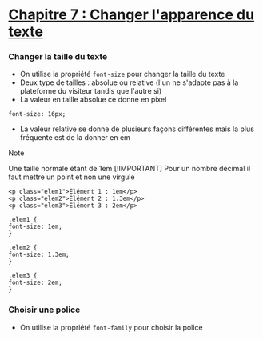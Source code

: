 # [Chapitre 7 : Changer l'apparence du texte](https://openclassrooms.com/fr/courses/1603881-creez-votre-site-web-avec-html5-et-css3/8061298-changez-lapparence-du-texte)

### Changer la taille du texte 

* On utilise la propriété ```font-size``` pour changer la taille du texte
* Deux type de tailles : absolue ou relative (l'un ne s'adapte pas à la plateforme du visiteur tandis que l'autre si)
* La valeur en taille absolue ce donne en pixel 
```
font-size: 16px;
```
* La valeur relative se donne de plusieurs façons différentes mais la plus fréquente est de la donner en em 
>[!NOTE]
>Une taille normale étant de 1em
>[!IMPORTANT]
>Pour un nombre décimal il faut mettre un point et non une virgule
```
<p class="elem1">Élément 1 : 1em</p>
<p class="elem2">Élément 2 : 1.3em</p>
<p class="elem3">Élément 3 : 2em</p>
```
```
.elem1 {
font-size: 1em;
}

.elem2 {
font-size: 1.3em;
}

.elem3 {
font-size: 2em;
}
```

### Choisir une police 

* On utilise la propriété ```font-family``` pour choisir la police



